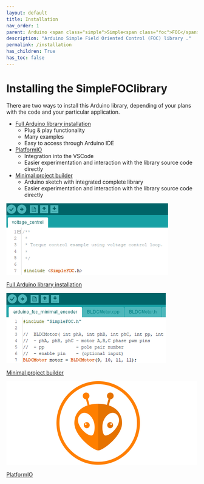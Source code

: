 ```yaml
---
layout: default
title: Installation
nav_order: 1
parent: Arduino <span class="simple">Simple<span class="foc">FOC</span>library</span>
description: "Arduino Simple Field Oriented Control (FOC) library ."
permalink: /installation
has_children: True
has_toc: false
---
```



# Installing the <span class="simple">Simple<span class="foc">FOC</span>library</span> 


There are two ways to install this Arduino library, depending of your plans with the code and your particular application.

- [Full Arduino library installation](library_download)
    - Plug & play functionality 
    - Many examples
    - Easy to access through Arduino IDE
- [PlatformIO](library_platformio)
    - Integration into the VSCode 
    - Easier experimentation and interaction with the library source code directly
- [Minimal project builder](minimal_download)
    - Arduino sketch with integrated complete library
    - Easier experimentation and interaction with the library source code directly


<div class="image_icon width30" >
    <a href="library_download" >
        <img src="extras/Images/library_.png" >
        <i class="fa fa-external-link-square fa-2x"></i>
        <p >Full  Arduino library installation</p>
    </a>
</div>

<div class="image_icon width30" >
    <a href="minimal_download" >
        <img src="extras/Images/library_min_.png" >
        <i class="fa fa-external-link-square fa-2x"></i>
        <p >Minimal project builder</p>
    </a>
</div>

<div class="image_icon width30" >
    <a href="library_platformio" >
        <img src="extras/Images/platformio.png">
        <i class="fa fa-external-link-square fa-2x"></i>
        <p >PlatformIO</p>
    </a>
</div>

